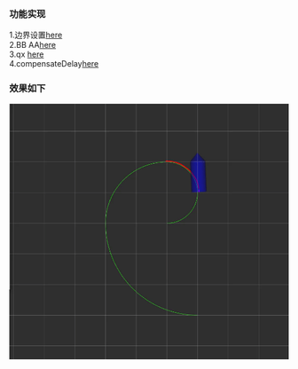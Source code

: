 ### 功能实现
1.边界设置[here](mpc_car/include/mpc_car/mpc_car.hpp#L197)   
2.BB AA[here](mpc_car/include/mpc_car/mpc_car.hpp#L276)   
3.qx [here](mpc_car/include/mpc_car/mpc_car.hpp#L298)   
4.compensateDelay[here](mpc_car/include/mpc_car/mpc_car.hpp#L128)
### 效果如下
![01.gif](images/01.gif)